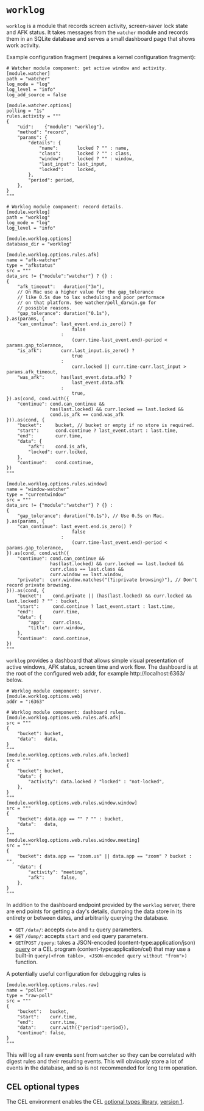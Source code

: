 # `worklog`

`worklog` is a module that records screen activity, screen-saver lock state and AFK status. It takes messages from the `watcher` module and records them in an SQLite database and serves a small dashboard page that shows work activity.

Example configuration fragment (requires a kernel configuration fragment):
```
# Watcher module component: get active window and activity.
[module.watcher]
path = "watcher"
log_mode = "log"
log_level = "info"
log_add_source = false

[module.watcher.options]
polling = "1s"
rules.activity = """
{
	"uid":    {"module": "worklog"},
	"method": "record",
	"params": {
		"details": {
			"name":       locked ? "" : name,
			"class":      locked ? "" : class,
			"window":     locked ? "" : window,
			"last_input": last_input,
			"locked":     locked,
		},
		"period": period,
	},
}
"""

# Worklog module component: record details.
[module.worklog]
path = "worklog"
log_mode = "log"
log_level = "info"

[module.worklog.options]
database_dir = "worklog"

[module.worklog.options.rules.afk]
name = "afk-watcher"
type = "afkstatus"
src = """
data_src != {"module":"watcher"} ? {} :
{
	"afk_timeout":   duration("3m"),
	// On Mac use a higher value for the gap_tolerance
	// like 0.5s due to lax scheduling and poor performace
	// on that platform. See watcher/poll_darwin.go for
	// possible reasons.
	"gap_tolerance": duration("0.1s"), 
}.as(params, {
	"can_continue": last_event.end.is_zero() ?
	                	false
	                :
	                	(curr.time-last_event.end)-period < params.gap_tolerance,
	"is_afk":       curr.last_input.is_zero() ?
	                	true
	                :
	                	curr.locked || curr.time-curr.last_input > params.afk_timeout,
	"was_afk":      has(last_event.data.afk) ?
	                	last_event.data.afk
	                :
	                	true,
}).as(cond, cond.with({
	"continue": cond.can_continue &&
	            has(last.locked) && curr.locked == last.locked &&
	            cond.is_afk == cond.was_afk
})).as(cond, {
	"bucket":     bucket, // bucket or empty if no store is required.
	"start":      cond.continue ? last_event.start : last.time,
	"end":        curr.time,
	"data": {
		"afk":    cond.is_afk,
		"locked": curr.locked,
	},
	"continue":   cond.continue,
})
"""

[module.worklog.options.rules.window]
name = "window-watcher"
type = "currentwindow"
src = """
data_src != {"module":"watcher"} ? {} :
{
	"gap_tolerance": duration("0.1s"), // Use 0.5s on Mac.
}.as(params, {
	"can_continue": last_event.end.is_zero() ?
                    	false
                    :
                    	(curr.time-last_event.end)-period < params.gap_tolerance,
}).as(cond, cond.with({
	"continue": cond.can_continue &&
	            has(last.locked) && curr.locked == last.locked &&
	            curr.class == last.class &&
	            curr.window == last.window,
	"private":  curr.window.matches("(?i:private browsing)"), // Don't record private browsing.
})).as(cond, {
	"bucket":    cond.private || (has(last.locked) && curr.locked && last.locked) ? "" : bucket,
	"start":     cond.continue ? last_event.start : last.time,
	"end":       curr.time,
	"data": {
		"app":   curr.class,
		"title": curr.window,
	},
	"continue":  cond.continue,
})
"""
```

`worklog` provides a dashboard that allows simple visual presentation of active windows, AFK status, screen time and work flow. The dashboard is at the root of the configured web addr, for example http://localhost:6363/ below.

```
# Worklog module component: server.
[module.worklog.options.web]
addr = ":6363"

# Worklog module component: dashboard rules.
[module.worklog.options.web.rules.afk.afk]
src = """
{
	"bucket": bucket,
	"data":   data,
}
"""
[module.worklog.options.web.rules.afk.locked]
src = """
{
	"bucket": bucket,
	"data": {
		"activity": data.locked ? "locked" : "not-locked",
	},
}
"""
[module.worklog.options.web.rules.window.window]
src = """
{
	"bucket": data.app == "" ? "" : bucket,
	"data":   data,
}
"""
[module.worklog.options.web.rules.window.meeting]
src = """
{
	"bucket": data.app == "zoom.us" || data.app == "zoom" ? bucket : "",
	"data": {
		"activity": "meeting",
		"afk":      false,
	},
}
"""
```

In addition to the dashboard endpoint provided by the `worklog` server, there are end points for getting a day's details, dumping the data store in its entirety or between dates, and arbitrarily querying the database.

- `GET` `/data/`: accepts `date` and `tz` query parameters.
- `GET` `/dump/`: accepts `start` and `end` query parameters.
- `GET`/`POST` `/query`: takes a JSON-encoded (content-type:application/json) [query](https://pkg.go.dev/github.com/kortschak/dex/cmd/worklog/store#Query) or a CEL program (content-type:application/cel) that may use a built-in `query(<from table>, <JSON-encoded query without "from">)` function.

A potentially useful configuration for debugging rules is
```
[module.worklog.options.rules.raw]
name = "poller"
type = "raw-poll"
src = """
{
	"bucket":   bucket,
	"start":    curr.time,
	"end":      curr.time,
	"data":     curr.with({"period":period}),
	"continue": false,
}
"""
```
This will log all raw events sent from `watcher` so they can be correlated with digest rules and their resulting events. This will obviously store a lot of events in the database, and so is not recommended for long term operation.

## CEL optional types

The CEL environment enables the CEL [optional types library](https://pkg.go.dev/github.com/google/cel-go/cel#OptionalTypes), [version 1](https://pkg.go.dev/github.com/google/cel-go/cel#OptionalTypesVersion).
